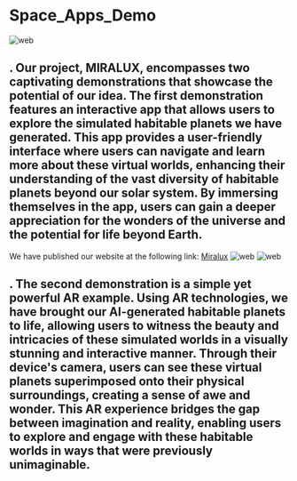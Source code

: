 # Space_Apps_Demo
![web](https://github.com/Rama-Alyoubi/Space_Apps_Demo/assets/128150728/b272c82a-480b-4ccf-b248-66f195654e53)
## . Our project, MIRALUX, encompasses two captivating demonstrations that showcase the potential of our idea. The first demonstration features an interactive app that allows users to explore the simulated habitable planets we have generated. This app provides a user-friendly interface where users can navigate and learn more about these virtual worlds, enhancing their understanding of the vast diversity of habitable planets beyond our solar system. By immersing themselves in the app, users can gain a deeper appreciation for the wonders of the universe and the potential for life beyond Earth.
We have published our website at the following link: [Miralux](https://shorturl.at/exGP3)
![web](https://github.com/Rama-Alyoubi/Space_Apps_Demo/assets/128150728/9ea2065d-04ab-459b-947e-0edd8ff826e8)
![web](https://github.com/Rama-Alyoubi/Space_Apps_Demo/assets/128150728/e2babfb8-eec2-47a4-a4fa-a47fb3af1e4a)

## . The second demonstration is a simple yet powerful AR example. Using AR technologies, we have brought our AI-generated habitable planets to life, allowing users to witness the beauty and intricacies of these simulated worlds in a visually stunning and interactive manner. Through their device's camera, users can see these virtual planets superimposed onto their physical surroundings, creating a sense of awe and wonder. This AR experience bridges the gap between imagination and reality, enabling users to explore and engage with these habitable worlds in ways that were previously unimaginable.

